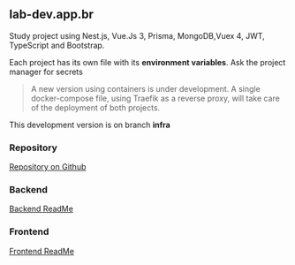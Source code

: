 ## lab-dev.app.br

Study project using Nest.js, Vue.Js 3, Prisma,
MongoDB,Vuex 4, JWT, TypeScript and Bootstrap.

Each project has its own file with its **environment variables**.
Ask the project manager for secrets

> A new version using containers is under development.
> A single docker-compose file, using Traefik as a reverse proxy,
> will take care of the deployment of both projects.

This development version is on branch **infra**

### Repository
[Repository on Github](https://github.com/GugaAraujo/lab-dev.app.br)

### Backend
[Backend ReadMe](server/README.md)

### Frontend
[Frontend ReadMe](client/README.md)
